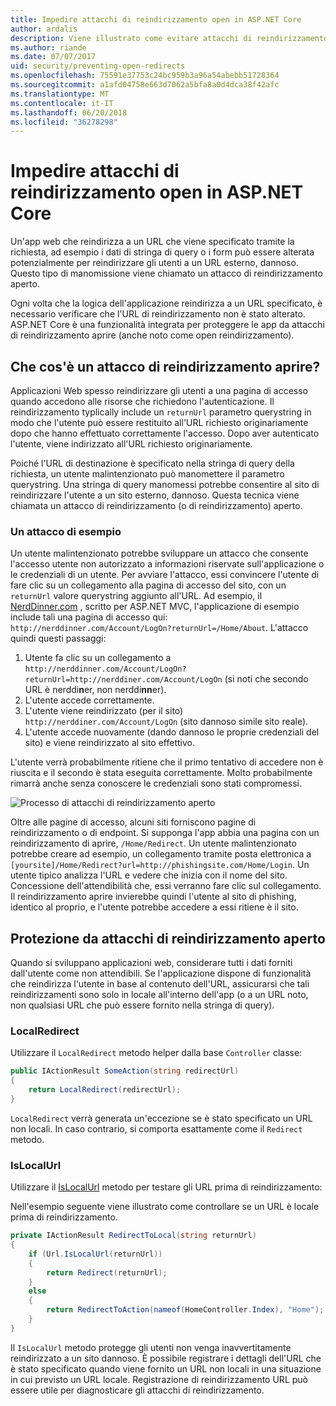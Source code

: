 ```yaml
---
title: Impedire attacchi di reindirizzamento open in ASP.NET Core
author: ardalis
description: Viene illustrato come evitare attacchi di reindirizzamento aprire un'applicazione ASP.NET di base
ms.author: riande
ms.date: 07/07/2017
uid: security/preventing-open-redirects
ms.openlocfilehash: 75591e37753c24bc959b3a96a54abebb51728364
ms.sourcegitcommit: a1afd04758e663d7062a5bfa8a0d4dca38f42afc
ms.translationtype: MT
ms.contentlocale: it-IT
ms.lasthandoff: 06/20/2018
ms.locfileid: "36278298"
---
```

# <a name="prevent-open-redirect-attacks-in-aspnet-core"></a>Impedire attacchi di reindirizzamento open in ASP.NET Core

Un'app web che reindirizza a un URL che viene specificato tramite la richiesta, ad esempio i dati di stringa di query o i form può essere alterata potenzialmente per reindirizzare gli utenti a un URL esterno, dannoso. Questo tipo di manomissione viene chiamato un attacco di reindirizzamento aperto.

Ogni volta che la logica dell'applicazione reindirizza a un URL specificato, è necessario verificare che l'URL di reindirizzamento non è stato alterato. ASP.NET Core è una funzionalità integrata per proteggere le app da attacchi di reindirizzamento aprire (anche noto come open reindirizzamento).

## <a name="what-is-an-open-redirect-attack"></a>Che cos'è un attacco di reindirizzamento aprire?

Applicazioni Web spesso reindirizzare gli utenti a una pagina di accesso quando accedono alle risorse che richiedono l'autenticazione. Il reindirizzamento typlically include un `returnUrl` parametro querystring in modo che l'utente può essere restituito all'URL richiesto originariamente dopo che hanno effettuato correttamente l'accesso. Dopo aver autenticato l'utente, viene indirizzato all'URL richiesto originariamente.

Poiché l'URL di destinazione è specificato nella stringa di query della richiesta, un utente malintenzionato può manomettere il parametro querystring. Una stringa di query manomessi potrebbe consentire al sito di reindirizzare l'utente a un sito esterno, dannoso. Questa tecnica viene chiamata un attacco di reindirizzamento (o di reindirizzamento) aperto.

### <a name="an-example-attack"></a>Un attacco di esempio

Un utente malintenzionato potrebbe sviluppare un attacco che consente l'accesso utente non autorizzato a informazioni riservate sull'applicazione o le credenziali di un utente. Per avviare l'attacco, essi convincere l'utente di fare clic su un collegamento alla pagina di accesso del sito, con un `returnUrl` valore querystring aggiunto all'URL. Ad esempio, il [NerdDinner.com](http://nerddinner.com) , scritto per ASP.NET MVC, l'applicazione di esempio include tali una pagina di accesso qui: `http://nerddinner.com/Account/LogOn?returnUrl=/Home/About`. L'attacco quindi questi passaggi:

1. Utente fa clic su un collegamento a `http://nerddinner.com/Account/LogOn?returnUrl=http://nerddiner.com/Account/LogOn` (si noti che secondo URL è nerddi**n**er, non nerddi**nn**er).
2. L'utente accede correttamente.
3. L'utente viene reindirizzato (per il sito) `http://nerddiner.com/Account/LogOn` (sito dannoso simile sito reale).
4. L'utente accede nuovamente (dando dannoso le proprie credenziali del sito) e viene reindirizzato al sito effettivo.

L'utente verrà probabilmente ritiene che il primo tentativo di accedere non è riuscita e il secondo è stata eseguita correttamente. Molto probabilmente rimarrà anche senza conoscere le credenziali sono stati compromessi.

![Processo di attacchi di reindirizzamento aperto](preventing-open-redirects/_static/open-redirection-attack-process.png)

Oltre alle pagine di accesso, alcuni siti forniscono pagine di reindirizzamento o di endpoint. Si supponga l'app abbia una pagina con un reindirizzamento di aprire, `/Home/Redirect`. Un utente malintenzionato potrebbe creare ad esempio, un collegamento tramite posta elettronica a `[yoursite]/Home/Redirect?url=http://phishingsite.com/Home/Login`. Un utente tipico analizza l'URL e vedere che inizia con il nome del sito. Concessione dell'attendibilità che, essi verranno fare clic sul collegamento. Il reindirizzamento aprire invierebbe quindi l'utente al sito di phishing, identico al proprio, e l'utente potrebbe accedere a essi ritiene è il sito.

## <a name="protecting-against-open-redirect-attacks"></a>Protezione da attacchi di reindirizzamento aperto

Quando si sviluppano applicazioni web, considerare tutti i dati forniti dall'utente come non attendibili. Se l'applicazione dispone di funzionalità che reindirizza l'utente in base al contenuto dell'URL, assicurarsi che tali reindirizzamenti sono solo in locale all'interno dell'app (o a un URL noto, non qualsiasi URL che può essere fornito nella stringa di query).

### <a name="localredirect"></a>LocalRedirect

Utilizzare il `LocalRedirect` metodo helper dalla base `Controller` classe:

```csharp
public IActionResult SomeAction(string redirectUrl)
{
    return LocalRedirect(redirectUrl);
}
```

`LocalRedirect` verrà generata un'eccezione se è stato specificato un URL non locali. In caso contrario, si comporta esattamente come il `Redirect` metodo.

### <a name="islocalurl"></a>IsLocalUrl

Utilizzare il [IsLocalUrl](/dotnet/api/Microsoft.AspNetCore.Mvc.IUrlHelper?view=aspnetcore-2.0#Microsoft_AspNetCore_Mvc_IUrlHelper_IsLocalUrl_System_String_) metodo per testare gli URL prima di reindirizzamento:

Nell'esempio seguente viene illustrato come controllare se un URL è locale prima di reindirizzamento.

```csharp
private IActionResult RedirectToLocal(string returnUrl)
{
    if (Url.IsLocalUrl(returnUrl))
    {
        return Redirect(returnUrl);
    }
    else
    {
        return RedirectToAction(nameof(HomeController.Index), "Home");
    }
}
```

Il `IsLocalUrl` metodo protegge gli utenti non venga inavvertitamente reindirizzato a un sito dannoso. È possibile registrare i dettagli dell'URL che è stato specificato quando viene fornito un URL non locali in una situazione in cui previsto un URL locale. Registrazione di reindirizzamento URL può essere utile per diagnosticare gli attacchi di reindirizzamento.
